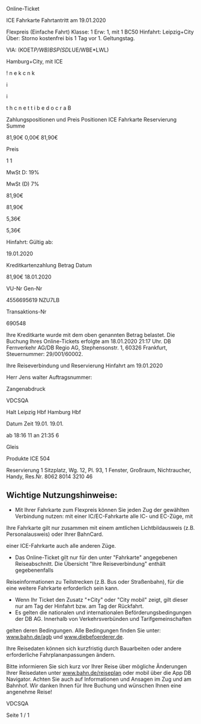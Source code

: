 Online-Ticket

ICE Fahrkarte
Fahrtantritt am 19.01.2020

Flexpreis (Einfache Fahrt)
Klasse:
1
Erw:
1, mit 1 BC50
Hinfahrt: Leipzig+City
Über:
Storno kostenfrei bis 1 Tag vor 1. Geltungstag.

VIA: (KOET*P/WB)*BSP*(SDL*UE/WBE*LWL)

 Hamburg+City, mit ICE

!
n
e
k
c
n
k

i

i

t
h
c
n
e
t
t
i
b
e
d
o
c
r
a
B

Zahlungspositionen und Preis
Positionen
ICE Fahrkarte
Reservierung
Summe

81,90€
0,00€
81,90€

Preis

1
1

MwSt D: 19%

MwSt (D) 7%

81,90€

81,90€

5,36€

5,36€

Hinfahrt:
Gültig ab:

19.01.2020

Kreditkartenzahlung
Betrag
Datum

81,90€
18.01.2020

VU-Nr
Gen-Nr

4556695619
NZU7LB

Transaktions-Nr

690548

Ihre Kreditkarte wurde mit dem oben genannten Betrag belastet. Die Buchung Ihres
Online-Tickets erfolgte am 18.01.2020 21:17 Uhr. DB Fernverkehr AG/DB Regio AG,
Stephensonstr. 1, 60326 Frankfurt, Steuernummer: 29/001/60002.

Ihre Reiseverbindung und Reservierung Hinfahrt am 19.01.2020

Herr  Jens walter
Auftragsnummer:

Zangenabdruck

VDCSQA

Halt
Leipzig Hbf
Hamburg Hbf

Datum Zeit
19.01.
19.01.

ab 18:16 11
an 21:35 6

Gleis

Produkte
ICE 504

Reservierung
1 Sitzplatz, Wg. 12, Pl. 93, 1 Fenster, Großraum,
Nichtraucher, Handy, Res.Nr. 8062 8014 3210 46

Wichtige Nutzungshinweise:
-
- Mit Ihrer Fahrkarte zum Flexpreis können Sie jeden Zug der gewählten Verbindung nutzen: mit einer IC/EC-Fahrkarte alle IC- und EC-Züge, mit

Ihre Fahrkarte gilt nur zusammen mit einem amtlichen Lichtbildausweis (z.B. Personalausweis) oder Ihrer BahnCard.

einer ICE-Fahrkarte auch alle anderen Züge.

- Das Online-Ticket gilt nur für den unter "Fahrkarte" angegebenen Reiseabschnitt. Die Übersicht "Ihre Reiseverbindung" enthält gegebenenfalls

Reiseinformationen zu Teilstrecken (z.B. Bus oder Straßenbahn), für die eine weitere Fahrkarte erforderlich sein kann.
- Wenn Ihr Ticket den Zusatz "+City" oder "City mobil" zeigt, gilt dieser nur am Tag der Hinfahrt bzw. am Tag der Rückfahrt.
- Es gelten die nationalen und internationalen Beförderungsbedingungen der DB AG. Innerhalb von Verkehrsverbünden und Tarifgemeinschaften

gelten deren Bedingungen. Alle Bedingungen finden Sie unter: www.bahn.de/agb und www.diebefoerderer.de.

Ihre Reisedaten können sich kurzfristig durch Bauarbeiten oder andere erforderliche Fahrplananpassungen ändern.

Bitte informieren Sie sich kurz vor Ihrer Reise über mögliche Änderungen Ihrer Reisedaten unter www.bahn.de/reiseplan oder mobil über die
App DB Navigator. Achten Sie auch auf Informationen und Ansagen im Zug und am Bahnhof. Wir danken Ihnen für Ihre Buchung und wünschen
Ihnen eine angenehme Reise!

VDCSQA

Seite 1 / 1

